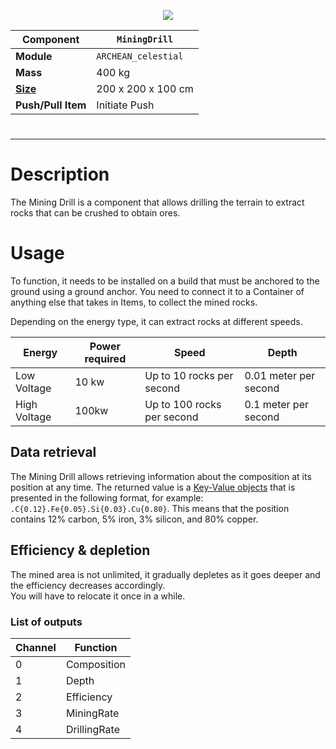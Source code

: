 <p align="center">
  <img src="MiningDrill.png" />
</p>

|Component|`MiningDrill`|
|---|---|
|**Module**|`ARCHEAN_celestial`|
|**Mass**|400 kg|
|[**Size**](# "Based on the component's occupancy in a fixed 25cm grid.")|200 x 200 x 100 cm|
|**Push/Pull Item**|Initiate Push|
#
---

# Description
The Mining Drill is a component that allows drilling the terrain to extract rocks that can be crushed to obtain ores.

# Usage
To function, it needs to be installed on a build that must be anchored to the ground using a ground anchor.
You need to connect it to a Container of anything else that takes in Items, to collect the mined rocks.

Depending on the energy type, it can extract rocks at different speeds.

|Energy|Power required|Speed|Depth|
|---|---|---|---|
|Low Voltage|10 kw|Up to 10 rocks per second|0.01 meter per second|
|High Voltage|100kw|Up to 100 rocks per second|0.1 meter per second|

## Data retrieval
The Mining Drill allows retrieving information about the composition at its position at any time.
The returned value is a [Key-Value objects](../../xenoncode/documentation.md#key-value-objects) that is presented in the following format, for example: `.C{0.12}.Fe{0.05}.Si{0.03}.Cu{0.80}`.
This means that the position contains 12% carbon, 5% iron, 3% silicon, and 80% copper.


## Efficiency & depletion
The mined area is not unlimited, it gradually depletes as it goes deeper and the efficiency decreases accordingly.  
You will have to relocate it once in a while.


### List of outputs
|Channel|Function|
|---|---|
|0|Composition|
|1|Depth|
|2|Efficiency|
|3|MiningRate|
|4|DrillingRate|


